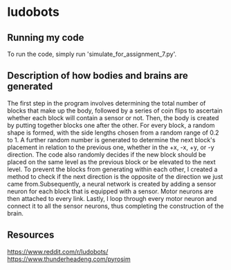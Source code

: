 # ludobots

## Running my code
To run the code, simply run 'simulate_for_assignment_7.py'. 

## Description of how bodies and brains are generated 
The first step in the program involves determining the total number of blocks that make up the body, followed by a series of coin flips to ascertain whether each block will contain a sensor or not. Then, the body is created by putting together blocks one after the other. For every block, a random shape is formed, with the side lengths chosen from a random range of 0.2 to 1. A further random number is generated to determine the next block's placement in relation to the previous one, whether in the +x, -x, +y, or -y direction. The code also randomly decides if the new block should be placed on the same level as the previous block or be elevated to the next level. To prevent the blocks from generating within each other, I created a method to check if the next direction is the opposite of the direction we just came from.Subsequently, a neural network is created by adding a sensor neuron for each block that is equipped with a sensor. Motor neurons are then attached to every link. Lastly, I loop through every motor neuron and connect it to all the sensor neurons, thus completing the construction of the brain. 

## Resources
https://www.reddit.com/r/ludobots/ 
https://www.thunderheadeng.com/pyrosim 


